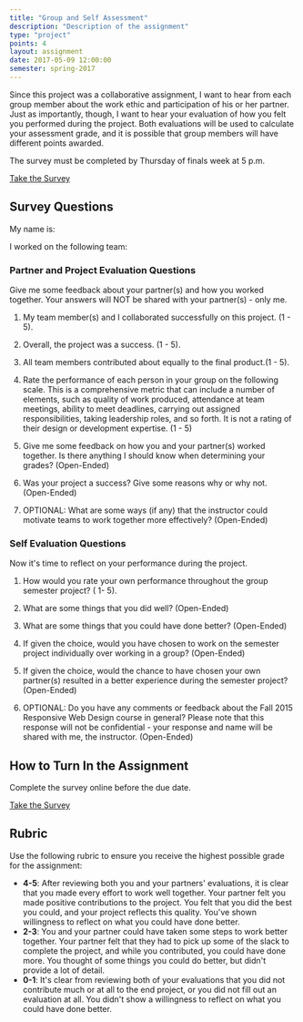 ```yaml
---
title: "Group and Self Assessment"
description: "Description of the assignment"
type: "project"
points: 4
layout: assignment
date: 2017-05-09 12:00:00
semester: spring-2017
---
```


Since this project was a collaborative assignment, I want to hear from each group member about the work ethic and participation of his or her partner.  Just as importantly, though, I want to hear your evaluation of how you felt you performed during the project.  Both evaluations will be used to calculate your assessment grade, and it is possible that group members will have different points awarded.

The survey must be completed by Thursday of finals week at 5 p.m.

<a class="button button-small" href="https://kent.qualtrics.com/SE/?SID=SV_55csMCXaNXX8Z5b">Take the Survey</a>

## Survey Questions

My name is:

I worked on the following team:

### Partner and Project Evaluation Questions

Give me some feedback about your partner(s) and how you worked together.  Your answers will NOT be shared with your partner(s) - only me.

1.  My team member(s) and I collaborated successfully on this project. (1 - 5).

2.  Overall, the project was a success. (1 - 5).

3.  All team members contributed about equally to the final product.(1 - 5).

4.  Rate the performance of each person in your group on the following scale. This is a comprehensive metric that can include a number of elements, such as quality of work produced, attendance at team meetings, ability to meet deadlines, carrying out assigned responsibilities, taking leadership roles, and so forth.   It is not a rating of their design or development expertise. (1 - 5)

5.  Give me some feedback on how you and your partner(s) worked together. Is there anything I should know when determining your grades? (Open-Ended)

6.  Was your project a success?  Give some reasons why or why not. (Open-Ended)

7.  OPTIONAL: What are some ways (if any) that the instructor could motivate teams to work together more effectively? (Open-Ended)


### Self Evaluation Questions

Now it's time to reflect on your performance during the project.  

1.  How would you rate your own performance throughout the group semester project? ( 1- 5).

2.  What are some things that you did well? (Open-Ended)

3.  What are some things that you could have done better? (Open-Ended)

4.  If given the choice, would you have chosen to work on the semester project individually over working in a group? (Open-Ended)

5.  If given the choice, would the chance to have chosen your own partner(s) resulted in a better experience during the semester project? (Open-Ended)

6.  OPTIONAL: Do you have any comments or feedback about the Fall 2015 Responsive Web Design course in general?  Please note that this response will not be confidential - your response and name will be shared with me, the instructor. (Open-Ended)


## How to Turn In the Assignment

Complete the survey online before the due date.  

<a class="button button-small" href="https://kent.qualtrics.com/SE/?SID=SV_55csMCXaNXX8Z5b">Take the Survey</a>

## Rubric

Use the following rubric to ensure you receive the highest possible grade for the assignment:

* **4-5**: After reviewing both you and your partners' evaluations, it is clear that you made every effort to work well together.  Your partner felt you made positive contributions to the project.  You felt that you did the best you could, and your project reflects this quality.  You've shown willingness to reflect on what you could have done better.
* **2-3**: You and your partner could have taken some steps to work better together.  Your partner felt that they had to pick up some of the slack to complete the project, and while you contributed, you could have done more.  You thought of some things you could do better, but didn't provide a lot of detail.
* **0-1**: It's clear from reviewing both of your evaluations that you did not contribute much or at all to the end project, or you did not fill out an evaluation at all.  You didn't show a willingness to reflect on what you could have done better.
